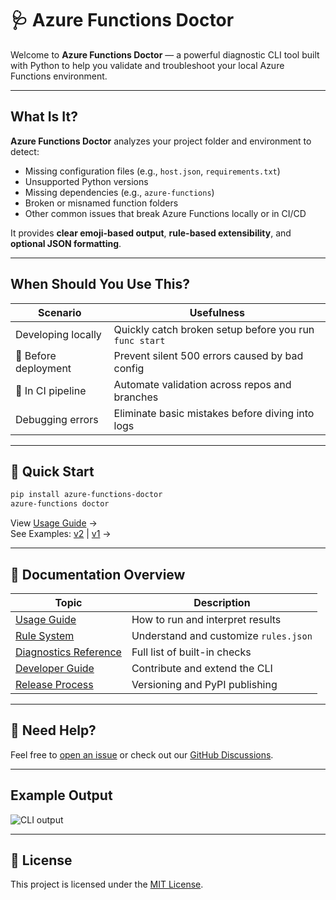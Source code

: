 # 🩺 Azure Functions Doctor

Welcome to **Azure Functions Doctor** — a powerful diagnostic CLI tool built with Python to help you validate and troubleshoot your local Azure Functions environment.

---

## What Is It?

**Azure Functions Doctor** analyzes your project folder and environment to detect:

- Missing configuration files (e.g., `host.json`, `requirements.txt`)
- Unsupported Python versions
- Missing dependencies (e.g., `azure-functions`)
- Broken or misnamed function folders
- Other common issues that break Azure Functions locally or in CI/CD

It provides **clear emoji-based output**, **rule-based extensibility**, and **optional JSON formatting**.

---

## When Should You Use This?

| Scenario | Usefulness |
|----------|------------|
| Developing locally | Quickly catch broken setup before you run `func start` |
| 🚢 Before deployment | Prevent silent 500 errors caused by bad config |
| 🔁 In CI pipeline | Automate validation across repos and branches |
| Debugging errors | Eliminate basic mistakes before diving into logs |

---

## 🧰 Quick Start

```bash
pip install azure-functions-doctor
azure-functions doctor
```

View [Usage Guide](usage.md) →  
See Examples: [v2](../examples/v2/multi-trigger/README.md) | [v1](../examples/v1/http-trigger/README.md) →

---

## 📘 Documentation Overview

| Topic | Description |
|-------|-------------|
| [Usage Guide](usage.md) | How to run and interpret results |
| [Rule System](rules.md) | Understand and customize `rules.json` |
| [Diagnostics Reference](diagnostics.md) | Full list of built-in checks |
| [Developer Guide](development.md) | Contribute and extend the CLI |
| [Release Process](release_process.md) | Versioning and PyPI publishing |

---

## 💬 Need Help?

Feel free to [open an issue](https://github.com/yeongseon/azure-functions-doctor-for-python/issues) or check out our [GitHub Discussions](https://github.com/yeongseon/azure-functions-doctor-for-python/discussions).

---

## Example Output

![CLI output](assets/func-doctor-example.png)

---

## 📄 License

This project is licensed under the [MIT License](../LICENSE).